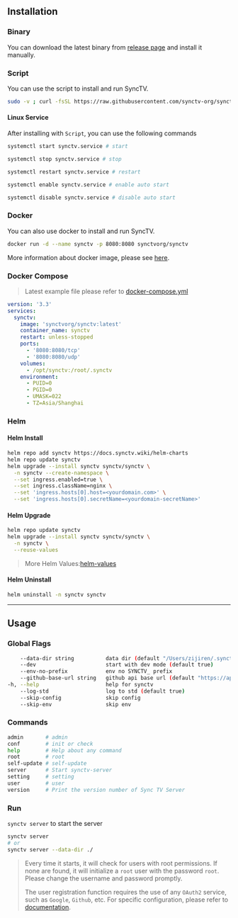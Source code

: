 ## Installation

### Binary

You can download the latest binary from [release page](https://github.com/synctv-org/synctv/releases) and install it manually.

### Script

You can use the script to install and run SyncTV.

```bash
sudo -v ; curl -fsSL https://raw.githubusercontent.com/synctv-org/synctv/main/script/install.sh | sudo bash -s -- -v latest
```

#### Linux Service

After installing with `Script`, you can use the following commands

```bash
systemctl start synctv.service # start

systemctl stop synctv.service # stop

systemctl restart synctv.service # restart

systemctl enable synctv.service # enable auto start

systemctl disable synctv.service # disable auto start
```

### Docker

You can also use docker to install and run SyncTV.

```bash
docker run -d --name synctv -p 8080:8080 synctvorg/synctv
```

More information about docker image, please see [here](https://hub.docker.com/r/synctvorg/synctv).

### Docker Compose

> Latest example file please refer to [docker-compose.yml](https://github.com/synctv-org/synctv/blob/main/script/docker-compose.yml)

```yaml
version: '3.3'
services:
  synctv:
    image: 'synctvorg/synctv:latest'
    container_name: synctv
    restart: unless-stopped
    ports:
      - '8080:8080/tcp'
      - '8080:8080/udp'
    volumes:
      - /opt/synctv:/root/.synctv
    environment:
      - PUID=0
      - PGID=0
      - UMASK=022
      - TZ=Asia/Shanghai
```

### Helm

#### Helm Install

```bash
helm repo add synctv https://docs.synctv.wiki/helm-charts
helm repo update synctv
helm upgrade --install synctv synctv/synctv \
  -n synctv --create-namespace \
  --set ingress.enabled=true \
  --set ingress.className=nginx \
  --set 'ingress.hosts[0].host=<yourdomain.com>' \
  --set 'ingress.hosts[0].secretName=<yourdomain-secretName>'
```

#### Helm Upgrade

```bash
helm repo update synctv
helm upgrade --install synctv synctv/synctv \
  -n synctv \
  --reuse-values
```

> More Helm Values:[helm-values](helm-values.md)

#### Helm Uninstall

```bash
helm uninstall -n synctv synctv
```

----

## Usage

### Global Flags

```bash
    --data-dir string          data dir (default "/Users/zijiren/.synctv")
    --dev                      start with dev mode (default true)
    --env-no-prefix            env no SYNCTV_ prefix
    --github-base-url string   github api base url (default "https://api.github.com/")
-h, --help                     help for synctv
    --log-std                  log to std (default true)
    --skip-config              skip config
    --skip-env                 skip env
```

### Commands

```bash
admin       # admin
conf        # init or check
help        # Help about any command
root        # root
self-update # self-update
server      # Start synctv-server
setting     # setting
user        # user
version     # Print the version number of Sync TV Server
```

### Run

`synctv server` to start the server

```bash
synctv server
# or
synctv server --data-dir ./
```

> Every time it starts, it will check for users with root permissions. If none are found, it will initialize a `root` user with the password `root`. Please change the username and password promptly.
>
> The user registration function requires the use of any `OAuth2` service, such as `Google`, `Github`, etc. For specific configuration, please refer to [documentation](/oauth2).

